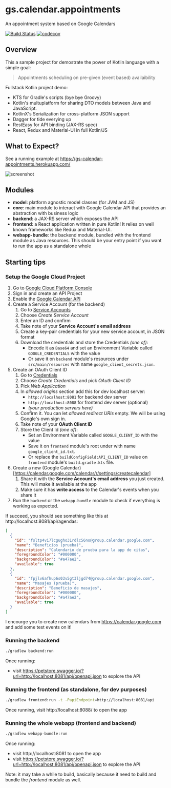# gs.calendar.appointments
An appointment system based on Google Calendars

[![Build Status](https://travis-ci.com/gmazzo/gs.calendar.appointments.svg?branch=master)](https://travis-ci.com/gmazzo/gs.calendar.appointments)
[![codecov](https://codecov.io/gh/gmazzo/gs.calendar.appointments/branch/master/graph/badge.svg)](https://codecov.io/gh/gmazzo/gs.calendar.appointments)

## Overview
This a sample project for demostrate the power of Kotlin language with a simple goal:
> Appointments scheduling on pre-given (event based) availaibility

Fullstack Kotlin project demo:
- KTS for Gradle's scripts (bye bye Groovy)
- Kotlin's multuplatform for sharing DTO models between Java and JavaScript.
- KotlinX's Serialization for cross-platform JSON support
- Dagger for tide everying up
- RestEasy for API binding (JAX-RS spec)
- React, Redux and Material-UI in full Kotlin/JS

## What to Expect?
See a running example at https://gs-calendar-appointments.herokuapp.com/

![screenshot](https://user-images.githubusercontent.com/513566/55768951-e9522580-5a4c-11e9-93ae-688c8df0f7d4.png)

## Modules
- **model**: platform agnostic model classes (for JVM and JS)
- **core**: main module to interact with Google Calendar API that provides an abstraction with business logic
- **backend**: a JAX-RS server which exposes the API
- **frontend**: a React application written in pure Kotlin! It relies on well known frameworks like Redux and Material-UI.
- **webapp-bundle**: the backend module, bundled with the frontend module as Java resources. This should be your entry point if you want to run the app as a standalone whole

## Starting tips
### Setup the Google Cloud Project
1. Go to [Google Cloud Platform Console](https://console.cloud.google.com/apis)
1. Sign in and create an API Project
1. Enable the [Google Calendar API](https://console.cloud.google.com/apis/api/calendar-json.googleapis.com)
1. Create a Service Account (for the backend)
    1. Go to [Service Accounts](https://console.cloud.google.com/iam-admin/serviceaccounts)
    1. Choose *Create Service Account*
    1. Enter an ID and confirm
    1. Take note of your **Service Account's email address**
    1. Create a key-pair credentials for your new service account, in JSON format
    1. Download the credentials and store the Credentials *(one of)*:
        - Encode it as `Base64` and set an Environment Variable called `GOOGLE_CREDENTIALS` with the value
        - Or save it on `backend` module's resources under `src/main/resources` with name `google_client_secrets.json`.
1. Create an OAuth Client ID
    1. Go to [Credentials](https://console.cloud.google.com/apis/credentials)
    1. Choose *Create Credentials* and pick *OAuth Client ID*
    1. Pick *Web Application*
    1. In *allowed origins* section add this for dev localhost server:
        - `http://localhost:8081` for backend dev server
        - `http://localhost:8088` for frontend dev server (optional)
        - *(your production servers here)*
    1. Confirm it. You can let *allowed redirect URIs* empty. We will be using Google's own sign in.
    1. Take note of your **OAuth Client ID**
    1. Store the Client Id *(one of)*:
        - Set an Environment Variable called `GOOGLE_CLIENT_ID` with the value
        - Save it on `frontend` module's root under with name `google_client_id.txt`.
        - Or replace the `buildConfigField:API_CLIENT_ID` value on `frontend` module's `build.gradle.kts` file.
1. Create a new (Google Calendar)[https://calendar.google.com/calendar/r/settings/createcalendar]
    1. Share it with the **Service Account's email address** you just created. This will make it available at the app
    1. Make sure it has **write access** to the Calendar's events when you share it
1. Run the `backend` or the `webapp-bundle` module to check if everything is working as expected.

If succeed, you should see something like this at http://localhost:8081/api/agendas:
```json
[
  {
    "id": "fsltp4vi7lcgugho31rdlc56no@group.calendar.google.com",
    "name": "Beneficios (prueba)",
    "description": "Calendario de prueba para la app de citas",
    "foregroundColor": "#000000",
    "backgroundColor": "#a47ae2",
    "available": true
  },
  {
    "id": "fpjlv6afhup6s03v5gt3ljgd74@group.calendar.google.com",
    "name": "Masajes (prueba)",
    "description": "Beneficio de masajes",
    "foregroundColor": "#000000",
    "backgroundColor": "#a47ae2",
    "available": true
  }
]
```

I encourge you to create new calendars from https://calendar.google.com and add some test events on it!

### Running the backend
```sh
./gradlew backend:run
```
Once running:
- visit https://petstore.swagger.io/?url=http://localhost:8081/api/openapi.json to explore the API

### Running the frontend (as standalone, for dev purposes)
```sh
./gradlew frontend:run -t -PapiEndpoint=http://localhost:8081/api
```
Once running, visit http://localhost:8088/ to open the app

### Running the whole webapp (frontend and backend)
```sh
./gradlew webapp-bundle:run
```
Once running:
- visit http://localhost:8081 to open the app 
- visit https://petstore.swagger.io/?url=http://localhost:8081/api/openapi.json to explore the API

Note: it may take a while to build, basically because it need to build and bundle the *frontend* module as well.
